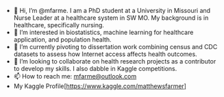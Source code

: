 - 👋 Hi, I’m @mfarme. I am a PhD student at a University in Missouri and Nurse Leader at a healthcare system in SW MO. My background is in healthcare, specifically nursing. 
- 👀 I’m interested in biostatistics, machine learning for healthcare application, and population health. 
- 🌱 I’m currently pivoting to dissertation work combining census and CDC datasets to assess how Internet access affects health outcomes.  
- 💞️ I’m looking to collaborate on health research projects as a contributor to develop my skills. I also dabble in Kaggle competitions. 
- 📫 How to reach me: mfarme@outlook.com
- My Kaggle Profile[https://www.kaggle.com/matthewsfarmer]
<!---
mfarme/mfarme is a ✨ special ✨ repository because its `README.md` (this file) appears on your GitHub profile.
You can click the Preview link to take a look at your changes.
--->
